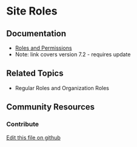 # Site Roles 

## Documentation

* [Roles and Permissions](https://portal.liferay.dev/docs/7-2/user/-/knowledge_base/u/roles-and-permissions)
* Note: link covers version 7.2 - requires update

## Related Topics

* Regular Roles and Organization Roles

## Community Resources


### Contribute

[Edit this file on github](https://github.com/olafk/controlpanel-documentation-docs/blob/master/md/73en/com_liferay_roles_admin_web_portlet_RolesAdminPortlet/2.md)
